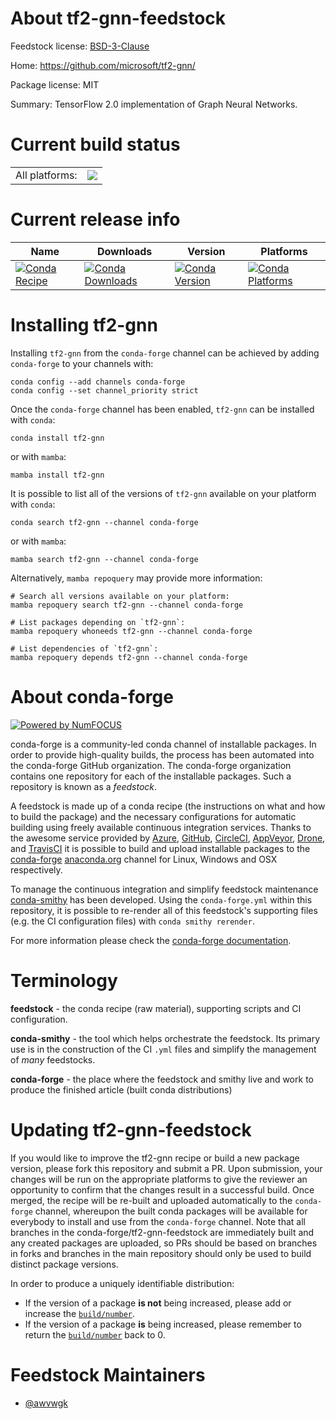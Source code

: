 About tf2-gnn-feedstock
=======================

Feedstock license: [BSD-3-Clause](https://github.com/conda-forge/tf2-gnn-feedstock/blob/main/LICENSE.txt)

Home: https://github.com/microsoft/tf2-gnn/

Package license: MIT

Summary: TensorFlow 2.0 implementation of Graph Neural Networks.

Current build status
====================


<table><tr><td>All platforms:</td>
    <td>
      <a href="https://dev.azure.com/conda-forge/feedstock-builds/_build/latest?definitionId=19758&branchName=main">
        <img src="https://dev.azure.com/conda-forge/feedstock-builds/_apis/build/status/tf2-gnn-feedstock?branchName=main">
      </a>
    </td>
  </tr>
</table>

Current release info
====================

| Name | Downloads | Version | Platforms |
| --- | --- | --- | --- |
| [![Conda Recipe](https://img.shields.io/badge/recipe-tf2--gnn-green.svg)](https://anaconda.org/conda-forge/tf2-gnn) | [![Conda Downloads](https://img.shields.io/conda/dn/conda-forge/tf2-gnn.svg)](https://anaconda.org/conda-forge/tf2-gnn) | [![Conda Version](https://img.shields.io/conda/vn/conda-forge/tf2-gnn.svg)](https://anaconda.org/conda-forge/tf2-gnn) | [![Conda Platforms](https://img.shields.io/conda/pn/conda-forge/tf2-gnn.svg)](https://anaconda.org/conda-forge/tf2-gnn) |

Installing tf2-gnn
==================

Installing `tf2-gnn` from the `conda-forge` channel can be achieved by adding `conda-forge` to your channels with:

```
conda config --add channels conda-forge
conda config --set channel_priority strict
```

Once the `conda-forge` channel has been enabled, `tf2-gnn` can be installed with `conda`:

```
conda install tf2-gnn
```

or with `mamba`:

```
mamba install tf2-gnn
```

It is possible to list all of the versions of `tf2-gnn` available on your platform with `conda`:

```
conda search tf2-gnn --channel conda-forge
```

or with `mamba`:

```
mamba search tf2-gnn --channel conda-forge
```

Alternatively, `mamba repoquery` may provide more information:

```
# Search all versions available on your platform:
mamba repoquery search tf2-gnn --channel conda-forge

# List packages depending on `tf2-gnn`:
mamba repoquery whoneeds tf2-gnn --channel conda-forge

# List dependencies of `tf2-gnn`:
mamba repoquery depends tf2-gnn --channel conda-forge
```


About conda-forge
=================

[![Powered by
NumFOCUS](https://img.shields.io/badge/powered%20by-NumFOCUS-orange.svg?style=flat&colorA=E1523D&colorB=007D8A)](https://numfocus.org)

conda-forge is a community-led conda channel of installable packages.
In order to provide high-quality builds, the process has been automated into the
conda-forge GitHub organization. The conda-forge organization contains one repository
for each of the installable packages. Such a repository is known as a *feedstock*.

A feedstock is made up of a conda recipe (the instructions on what and how to build
the package) and the necessary configurations for automatic building using freely
available continuous integration services. Thanks to the awesome service provided by
[Azure](https://azure.microsoft.com/en-us/services/devops/), [GitHub](https://github.com/),
[CircleCI](https://circleci.com/), [AppVeyor](https://www.appveyor.com/),
[Drone](https://cloud.drone.io/welcome), and [TravisCI](https://travis-ci.com/)
it is possible to build and upload installable packages to the
[conda-forge](https://anaconda.org/conda-forge) [anaconda.org](https://anaconda.org/)
channel for Linux, Windows and OSX respectively.

To manage the continuous integration and simplify feedstock maintenance
[conda-smithy](https://github.com/conda-forge/conda-smithy) has been developed.
Using the ``conda-forge.yml`` within this repository, it is possible to re-render all of
this feedstock's supporting files (e.g. the CI configuration files) with ``conda smithy rerender``.

For more information please check the [conda-forge documentation](https://conda-forge.org/docs/).

Terminology
===========

**feedstock** - the conda recipe (raw material), supporting scripts and CI configuration.

**conda-smithy** - the tool which helps orchestrate the feedstock.
                   Its primary use is in the construction of the CI ``.yml`` files
                   and simplify the management of *many* feedstocks.

**conda-forge** - the place where the feedstock and smithy live and work to
                  produce the finished article (built conda distributions)


Updating tf2-gnn-feedstock
==========================

If you would like to improve the tf2-gnn recipe or build a new
package version, please fork this repository and submit a PR. Upon submission,
your changes will be run on the appropriate platforms to give the reviewer an
opportunity to confirm that the changes result in a successful build. Once
merged, the recipe will be re-built and uploaded automatically to the
`conda-forge` channel, whereupon the built conda packages will be available for
everybody to install and use from the `conda-forge` channel.
Note that all branches in the conda-forge/tf2-gnn-feedstock are
immediately built and any created packages are uploaded, so PRs should be based
on branches in forks and branches in the main repository should only be used to
build distinct package versions.

In order to produce a uniquely identifiable distribution:
 * If the version of a package **is not** being increased, please add or increase
   the [``build/number``](https://docs.conda.io/projects/conda-build/en/latest/resources/define-metadata.html#build-number-and-string).
 * If the version of a package **is** being increased, please remember to return
   the [``build/number``](https://docs.conda.io/projects/conda-build/en/latest/resources/define-metadata.html#build-number-and-string)
   back to 0.

Feedstock Maintainers
=====================

* [@awvwgk](https://github.com/awvwgk/)

